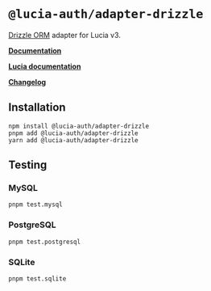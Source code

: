 # `@lucia-auth/adapter-drizzle`

[Drizzle ORM]() adapter for Lucia v3.

**[Documentation](https://orm.drizzle.team)**

**[Lucia documentation](https://lucia-auth.com)**

**[Changelog](https://github.com/pilcrowOnPaper/lucia/blob/main/packages/adapter-drizzle/CHANGELOG.md)**

## Installation

```
npm install @lucia-auth/adapter-drizzle
pnpm add @lucia-auth/adapter-drizzle
yarn add @lucia-auth/adapter-drizzle
```

## Testing

### MySQL

```
pnpm test.mysql
```

### PostgreSQL

```
pnpm test.postgresql
```

### SQLite

```
pnpm test.sqlite
```
